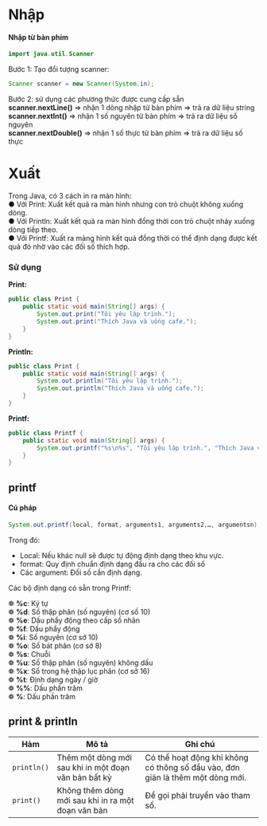 # Nhập

#### Nhập từ bàn phím
```java
import java.util.Scanner 
```
Bước 1: Tạo đổi tượng scanner:  
```java
Scanner scanner = new Scanner(System.in);
```
Bước 2: sử dụng các phương thức được cung cấp sẵn   
<b>scanner.nextLine()</b> => nhận 1 dòng nhập từ bàn phím => trả ra dữ liệu string   
<b>scanner.nextInt()</b> => nhận 1 số nguyên từ bàn phím => trả ra dữ liệu số nguyên     
<b>scanner.nextDouble()</b> => nhận 1 số thực từ bàn phím => trả ra dữ liệu số thực   

# Xuất
Trong Java, có 3 cách in ra màn hình:  
● Với Print: Xuất kết quả ra màn hình nhưng con trỏ chuột không xuống dòng.  
● Với Println: Xuất kết quả ra màn hình đồng thời con trỏ chuột nhảy xuống dòng tiếp theo.  
● Với Printf: Xuất ra màng hình kết quả đồng thời có thể định dạng được kết quả đó nhờ vào các đối số thích hợp.  


### Sử dụng

<b>Print:</b>

```java
public class Print {
    public static void main(String[] args) {
        System.out.print("Tôi yêu lập trình.");
        System.out.print("Thích Java và uống cafe.");
    }
}
```

<b>Println:</b>

```java
public class Print {
    public static void main(String[] args) {
        System.out.println("Tôi yêu lập trình.");
        System.out.println("Thích Java và uống cafe.");
    }
}
```

<b>Printf:</b>

```java
public class Printf {
    public static void main(String[] args) {
        System.out.printf("%s\n%s", "Tôi yêu lập trình.", "Thích Java và uống cafe.");
    }
}
 ```

## printf

#### Cú pháp 
```java 
System.out.printf(local, format, arguments1, arguments2,…, argumentsn);
```

Trong đó:
  
+ Local: Nếu khác null sẽ được tự động định dạng theo khu vực.  
+ format: Quy định chuẩn định dạng đầu ra cho các đối số  
+ Các argument: Đối số cần định dạng.  

Các bộ định dạng có sẵn trong Printf:

❁ <b>%c</b>: Ký tự  
❁ <b>%d</b>: Số thập phân (số nguyên) (cơ số 10)  
❁ <b>%e</b>: Dấu phẩy động theo cấp số nhân  
❁ <b>%f</b>: Dấu phẩy động  
❁ <b>%i</b>: Số nguyên (cơ sở 10)  
❁ <b>%o</b>: Số bát phân (cơ sở 8)  
❁ <b>%s</b>: Chuỗi  
❁ <b>%u</b>: Số thập phân (số nguyên) không dấu  
❁ <b>%x</b>: Số trong hệ thập lục phân (cơ sở 16)  
❁ <b>%t</b>: Định dạng ngày / giờ  
❁ <b>%%</b>: Dấu phần trăm  
❁ <b>\%</b>: Dấu phần trăm  

## print & println
| Hàm         | Mô tả                                                                 | Ghi chú                     |
|-------------|----------------------------------------------------------------------|-----------------------------|
| `println()` | Thêm một dòng mới sau khi in một đoạn văn bản bất kỳ                 | Có thể hoạt động khi không có thông số đầu vào, đơn giản là thêm một dòng mới. |
| `print()`   | Không thêm dòng mới sau khi in ra một đoạn văn bản                   | Để gọi phải truyền vào tham số. |

